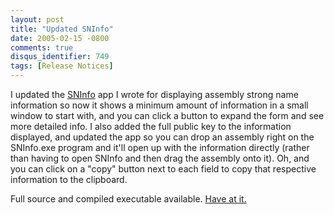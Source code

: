 ```yaml
---
layout: post
title: "Updated SNInfo"
date: 2005-02-15 -0800
comments: true
disqus_identifier: 749
tags: [Release Notices]
---
```

I updated the
[SNInfo](/archive/2005/02/07/sninfo---strong-naming-info-for-.net-assemblies.aspx)
app I wrote for displaying assembly strong name information so now it
shows a minimum amount of information in a small window to start with,
and you can click a button to expand the form and see more detailed
info. I also added the full public key to the information displayed, and
updated the app so you can drop an assembly right on the SNInfo.exe
program and it'll open up with the information directly (rather than
having to open SNInfo and then drag the assembly onto it). Oh, and you
can click on a "copy" button next to each field to copy that respective
information to the clipboard.
 
 Full source and compiled executable available. [Have at
it.](/archive/2005/02/07/sninfo---strong-naming-info-for-.net-assemblies.aspx)
